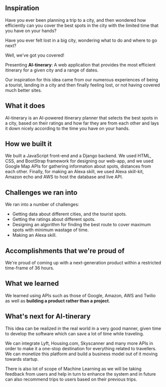 ## Inspiration
Have you ever been planning a trip to a city, and then wondered how efficiently can you cover the best spots in the city with the limited time that you have on your hands?

Have you ever felt lost in a big city, wondering what to do and where to go next?

Well, we've got you covered!

Presenting **AI-tinerary**: A web application that provides the most efficient itinerary for a given city and a range of dates.

Our inspiration for this idea came from our numerous experiences of being a tourist, landing in a city and then finally feeling lost, or not having covered much better sites.

## What it does
AI-tinerary is an AI-powered itinerary planner that selects the best spots in a city, based on their ratings and how far they are from each other and lays it down nicely according to the time you have on your hands.

## How we built it
We built a JavaScript front-end and a Django backend. We used HTML, CSS, and BootStrap framework for designing our web-app, and we used Google Map APIs for gathering information about spots, distances from each other. Finally, for making an Alexa skill, we used Alexa skill-kit, Amazon echo and AWS to host the database and live API.

## Challenges we ran into
We ran into a number of challenges:

- Getting data about different cities, and the tourist spots.
- Getting the ratings about different spots.
- Designing an algorithm for finding the best route to cover maximum spots with minimum wastage of time.
- Making an Alexa skill.

## Accomplishments that we're proud of

We're proud of coming up with a next-generation product within a restricted time-frame of 36 hours.

## What we learned

We learned using APIs such as those of Google, Amazon, AWS and Twilio as well as **building a product rather than a project**.

## What's next for AI-tinerary

This idea can be realized in the real world in a very good manner, given time to develop the software which can save a lot of time while traveling. 

We can integrate Lyft, Housing.com, Skyscanner and many more APIs in order to make it a one-stop destination for everything related to travellers. We can monetize this platform and build a business model out of it moving towards startup.  

There is also lot of scope of Machine Learning as we will be taking feedback from users and help in turn to enhance the system and in future can also recommend trips to users based on their previous trips.
